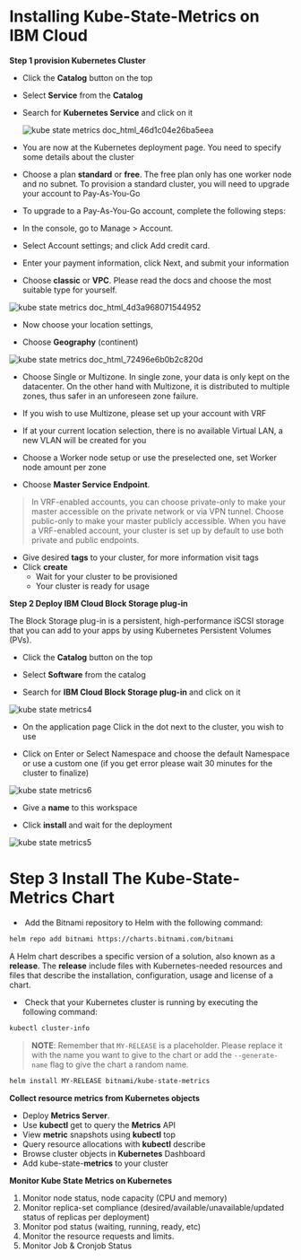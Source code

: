 # Installing Kube-State-Metrics on IBM Cloud

**Step 1 provision Kubernetes Cluster**

- Click the **Catalog** button on the top

- Select **Service** from the **Catalog**

- Search for **Kubernetes Service** and click on it

  ![kube state metrics doc_html_46d1c04e26ba5eea](https://user-images.githubusercontent.com/5286796/106394850-d29c7000-6424-11eb-92f5-40a884eddfab.png)

- You are now at the Kubernetes deployment page. You need to specify some details about the cluster

- Choose a plan **standard** or **free**. The free plan only has one worker node and no subnet. To provision a standard cluster, you will need to upgrade your account to Pay-As-You-Go

- To upgrade to a Pay-As-You-Go account, complete the following steps:

- In the console, go to Manage > Account.

- Select Account settings; and click Add credit card.

- Enter your payment information, click Next, and submit your information

- Choose **classic** or **VPC**. Please read the docs and choose the most suitable type for yourself.

![kube state metrics doc_html_4d3a968071544952](https://user-images.githubusercontent.com/5286796/106394848-d0d2ac80-6424-11eb-93eb-02080615c50a.png)

- Now choose your location settings,

- Choose **Geography** (continent)

![kube state metrics doc_html_72496e6b0b2c820d](https://user-images.githubusercontent.com/5286796/106394846-cf08e900-6424-11eb-9371-8bcd87fb91c5.png)

- Choose 	Single or Multizone. In single zone, your data is only kept on the	datacenter. On the other hand with Multizone, it is distributed to multiple zones, thus safer in an unforeseen zone failure.

- If you wish to use Multizone, please set up your account with VRF

- If at your current location selection, there is no available Virtual LAN, a new VLAN will be created for you
- Choose a Worker node setup or use the preselected one, set Worker node amount per zone
- Choose **Master Service Endpoint**. 

> In VRF-enabled accounts, you can choose private-only to make your master accessible on the private network or via VPN tunnel. Choose public-only to make your master publicly accessible. When you have a VRF-enabled account, your cluster is set up by default to use both private and public endpoints.


- Give desired **tags** to your cluster, for more information visit tags
- Click **create**
  - Wait for your cluster to be provisioned
  - Your cluster is ready for usage

**Step 2 Deploy IBM Cloud Block Storage plug-in**

The Block Storage plug-in is a persistent, high-performance iSCSI storage that you can add to your apps by using Kubernetes Persistent Volumes (PVs).

- Click the **Catalog** button on the top

- Select **Software** from the catalog

- Search for **IBM Cloud Block Storage plug-in** and click on it

![kube state metrics4](https://user-images.githubusercontent.com/5286796/106734578-30090a80-6639-11eb-92f3-b7a9355a89ca.png)

  - On the application page Click in the dot next to the cluster, you wish to use

  - Click on Enter or Select Namespace and choose the default Namespace or use a custom one (if you get error please wait 30 minutes for the cluster to finalize)

![kube state metrics6](https://user-images.githubusercontent.com/5286796/106734562-2c758380-6639-11eb-9497-4ae0a098d824.png)

- Give a **name** to this workspace

- Click **install** and wait for the deployment

![kube state metrics5](https://user-images.githubusercontent.com/5286796/106734574-2ed7dd80-6639-11eb-9be9-cfe10c69a14c.png)

# Step 3 Install The Kube-State-Metrics Chart

- ​	Add the Bitnami repository to Helm with the following command:

```sh
helm repo add bitnami https://charts.bitnami.com/bitnami
```

A Helm chart describes a specific version of a solution, also known as a **release**. The **release** include files with Kubernetes-needed resources and files that describe the installation, configuration, usage and license of a chart.

- ​	Check that your Kubernetes cluster is running by executing the following command:

```sh
kubectl cluster-info 
```

> **NOTE**: Remember that `MY-RELEASE` is a placeholder. Please replace it with the name you want to give to the chart or add the `--generate-name` flag to give the chart a random name.

```sh
helm install MY-RELEASE bitnami/kube-state-metrics
```

**Collect resource metrics from Kubernetes objects**

- Deploy **Metrics Server**.
- Use **kubectl** get to query the **Metrics** API
- View **metric** snapshots using **kubectl** top
- Query resource allocations with **kubectl** describe
- Browse cluster objects in **Kubernetes** Dashboard
- Add kube-state-**metrics** to your cluster



**Monitor Kube State Metrics on Kubernetes**

1. Monitor node status, node capacity (CPU and memory)
2. Monitor replica-set compliance (desired/available/unavailable/updated status of replicas per deployment)
3. Monitor pod status (waiting, running, ready, etc)
4. Monitor the resource requests and limits.
5. Monitor Job & Cronjob Status
